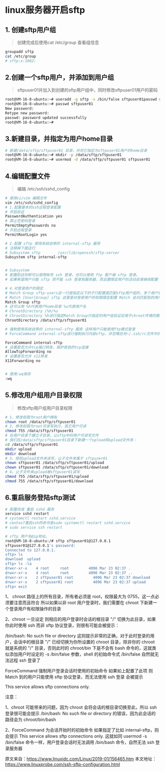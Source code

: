 # linux服务器开启sftp



##	1. 创建sftp用户组
> 创建完成后使用cat /etc/group 查看组信息
```zsh
groupadd sftp
cat /etc/group
# sftp:x:1002:
```

##	2.创建一个sftp用户，并添加到用户组
> sftpuser01并加入到创建的sftp用户组中，同时修改sftpuser01用户的密码
> 
```zsh
root@VM-16-8-ubuntu:~# useradd -g sftp -s /bin/false sftpuser01passwd sftpuser01
root@VM-16-8-ubuntu:~# passwd sftpuser01
New password:
Retype new password:
passwd: password updated successfully
root@VM-16-8-ubuntu:~#
```

##	3.新建目录，并指定为用户home目录
> 
```zsh
# 新建/data/sftp/sftpuser01 目录，并将它指定为sftpuser01用户的home目录
root@VM-16-8-ubuntu:~# mkdir -p /data/sftp/sftpuser01
root@VM-16-8-ubuntu:~# usermod -d /data/sftp/sftpuser01 sftpuser01
```

##	4.编辑配置文件
> 编辑 /etc/ssh/sshd_config 
> 


```zsh
# 使用vi/vim 编辑文件
vim /etc/ssh/sshd_config
# 1.配置基本的ssh远程登录配置
# 开启验证
PasswordAuthentication yes
# 禁止空密码登录
PermitEmptyPasswords no
# 开启远程登录
PermitRootLogin yes

# 2.配置 sftp 使用系统自带的 internal-sftp 服务
# 注释掉下面这行
# Subsystem sftp        /usr/lib/openssh/sftp-server
Subsystem sftp internal-sftp


# Subsystem
# 配置到这你即可以使用帐号 ssh 登录，也可以使用 ftp 客户端 sftp 登录。
# 如果希望用户只能 sftp 而不能 ssh 登录到服务器，而且要限定用户的活动目录继续配置

# 4.对登录用户的限定 
# Match Group sftp-users这一行是指定以下的子行配置是匹配sftp用户组的，多个用户组用英文逗号分隔。
# Match [User|Group] sftp 这里是对登录用户的权限限定配置 Match 会对匹配到的用户或用户组起作用 且高于 ssh 的通项配置
Match Group sftp
# 还可以用 %h代表用户home目录 %u代表用户名
# ChrootDirectory /%h/%u
# ChrootDirectory %h该行指定Match Group行指定的用户组验证后用于chroot环境的路径，也就是默认的用户目录，比如/home/admin；也可以写明确路径，例如/data/sftp/sftpuser01。
ChrootDirectory /data/sftp/sftpuser01

# 强制使用系统自带的 internal-sftp 服务 这样用户只能使用ftp模式登录
# ForceCommand internal-sftp该行强制执行内部sftp，并忽略任何~/.ssh/rc文件中的命令。

ForceCommand internal-sftp 
# 设置是否允许tcp端口转发，保护其他的tcp连接
AllowTcpForwarding no 
# 设置是否允许 x11转发
X11Forwarding no


# 使用:wq保存
:wq
```

##	5.修改用户组用户目录权限
>	修改sftp用户组用户目录权限
```zsh
# 1、修改权限为root用户拥有
chown root /data/sftp/sftpuser01
# 2、修改权限为root可读写执行，其它用户可读
chmod 755 /data/sftp/sftpuser01
# 在用户目录下建立子目录，让sftp中的用户可读写文件
# 我们在/data/sftp/sftpuser01目录下新建一个upload和upload文件夹：
cd /data/sftp/sftpuser01
mkdir upload
mkdir download
# 3、授权upload文件夹读写，让子文件夹属于 sftpuser01
chown sftpuser01 /data/sftp/sftpuser01/upload
chown sftpuser01 /data/sftp/sftpuser01/download
# 4、让子文件夹upload被sftpuser01读写
chmod 755 /data/sftp/sftpuser01/upload
chmod 755 /data/sftp/sftpuser01/download
```

##	6.重启服务登陆sftp测试
```zsh
# 配置完成 重启 sshd 服务
service sshd restart
# systemctl restart sshd.service
# centos7重启ssh的命令是sudo systemctl restart sshd.service
# sudo service ssh restart

# sftp 用户名@ip地址。
root@VM-16-8-ubuntu:/# sftp sftpuser01@127.0.0.1
sftpuser01@127.0.0.1's password:
Connected to 127.0.0.1.
sftp> ls
download  upload
sftp> ls -la
drwxr-xr-x    4 root     root         4096 Mar 23 02:37 .
drwxr-xr-x    4 root     root         4096 Mar 23 02:37 ..
drwxr-xr-x    2 sftpuser01 root         4096 Mar 23 02:37 download
drwxr-xr-x    2 sftpuser01 root         4096 Mar 23 02:37 upload
sftp> exit
```

1、 chroot 路径上的所有目录，所有者必须是 root，权限最大为 0755，这一点必须要注意而且符合 所以如果以非 root 用户登录时，我们需要在 chroot 下新建一个登录用户有权限操作的目录

2、chroot 一旦设定 则相应的用户登录时会话的根目录 "/" 切换为此目录，如果你此时使用 ssh 而非 sftp 协议登录，则很有可能会被提示：

/bin/bash: No such file or directory
这则提示非常的正确，对于此时登录的用户，会话中的根目录 "/" 已经切换为你所设置的 chroot 目录，除非你的 chroot 就是系统的 "/" 目录，否则此时的 chroot/bin 下是不会有 bash 命令的，这就类似添加用户时设定的 -s /bin/false 参数，shell 的初始命令式 /bin/false 自然就无法远程 ssh 登录了

ForceCommand 强制用户登录会话时使用的初始命令 如果如上配置了此项 则 Match 到的用户只能使用 sftp 协议登录，而无法使用 ssh 登录 会被提示

This service allows sftp connections only.


注意：

1、chroot 可能带来的问题，因为 chroot 会将会话的根目录切换至此，所以 ssh 登录很可能会提示 /bin/bash: No such file or directory 的错误，因为此会话的路径会为 chroot/bin/bash

2、ForceCommand 为会话开始时的初始命令 如果指定了比如 internal-sftp，则会提示 This service allows sftp connections only. 这就如同 usermod -s /bin/false 命令一样，用户登录会话时无法调用 /bin/bash 命令，自然无法 ssh 登录服务器

原文来自：https://www.linuxidc.com/Linux/2019-01/156465.htm
本文地址：https://www.linuxprobe.com/ssh-sftp-configuration.html

